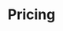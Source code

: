---
title: Pricing
layout: pricing
draft: false
plans:
- title: Plan gratuito
  subtitle: Ingresa a nuestra comunidad!
  price: 0
  type: month
  features:
    - Conocer personas que estan estudiando
    - Podras realizar preguntas a la comunidad
    - Estaras enterado de todos nuestros eventos
  button:
    label: Inicia ya!
    link: "https://api.whatsapp.com/send?phone=%2B573005792037&text=%C2%A1Hola!%20Estoy%20interesado(a)%20en%20inscribirme%20a%20Tech2Life."

- title: Plan Mensual
  subtitle: Descubre el camino hacia tu éxito profesional.
  price: 25 usd
  type: Mensual
  recommended: true
  features:
    - Soporte de tutoría personalizada.
    - Acceso a proyectos prácticos y experiencias de trabajo reales.
    - Participación en eventos exclusivos y oportunidades de networking.
    - Actualizaciones de contenido y acceso a nuevas tendencias y tecnologías.
  button:
    label: Inicia ya!
    link: "https://api.whatsapp.com/send?phone=%2B573005792037&text=%C2%A1Hola!%20Estoy%20interesado(a)%20en%20inscribirme%20a%20Tech2Life."

- title: Plan Anual
  subtitle: Domina el mundo digital. y ahorra 50 usd
  price: 250 usd
  type: Anual
  recommended: true
  features:
    - Soporte de tutoría personalizada.
    - Acceso a proyectos prácticos y experiencias de trabajo reales.
    - Participación en eventos exclusivos y oportunidades de networking.
    - Actualizaciones de contenido y acceso a nuevas tendencias y tecnologías.
  button:
    label: Inicia ya!
    link: "https://api.whatsapp.com/send?phone=%2B573005792037&text=%C2%A1Hola!%20Estoy%20interesado(a)%20en%20inscribirme%20a%20Tech2Life."

call_to_action:
  title: Quieres saber mas?
  content: Preguntanos cualquier duda que tengas y tambien puedes preguntar por nuestro programa de becas.
  image: '/images/cta.svg'
  button:
    enable: true
    label: "Contactanos"
    link: "https://api.whatsapp.com/send?phone=%2B573005792037&text=%C2%A1Hola!%20Estoy%20interesado(a)%20en%20inscribirme%20a%20Tech2Life"
    
---